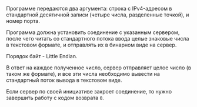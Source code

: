 Программе передаются два аргумента: строка с IPv4-адресом в стандартной десятичной записи (четыре числа, разделенные точкой), и номер порта.

Программа должна установить соединение с указанным сервером, после чего читать со стандартного потока ввода целые знаковые числа в текстовом формате, и отправлять их в бинарном виде на сервер.

Порядок байт - Little Endian.

В ответ на каждое полученное число, сервер отправляет целое число (в таком же формате), и все эти числа необходимо вывести на стандартный поток вывода в текстовом виде.

Если сервер по своей инициативе закроет соединение, то нужно завершить работу с кодом возврата `0`.
